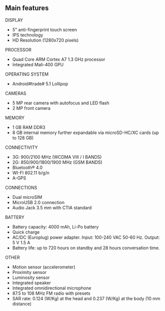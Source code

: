 ## Main features

DISPLAY
- 5" anti-fingerprint touch screen
- IPS technology
- HD Resolution (1280x720 pixels)

PROCESSOR
- Quad Core ARM Cortex A7 1.3 GHz processor
- Integrated Mali-400 GPU

OPERATING SYSTEM
- Android#trade# 5.1 Lollipop

CAMERAS
- 5 MP rear camera with autofocus and LED flash
- 2 MP front camera

MEMORY
- 1 GB RAM DDR3
- 8 GB internal memory further expandable via microSD-HC/XC cards (up to 128 GB)

CONNECTIVITY
- 3G: 900/2100 MHz (WCDMA VIII / I BANDS)
- 2G: 850/900/1800/1900 MHz (GSM BANDS)
- Bluetooth® 4.0
- WI-FI 802.11 b/g/n
- A-GPS

CONNECTIONS
- Dual microSIM
- MicroUSB 2.0 connection
- Audio Jack 3.5 mm with CTIA standard

BATTERY
- Battery capacity: 4000 mAh, Li-Po battery
- Quick charge
- AC/DC (Europlug) power adapter. Input: 100-240 VAC 50-60 Hz. Output: 5 V 1.5 A
- Battery life: up to 720 hours on standby and 28 hours conversation time.

OTHER
- Motion sensor (accelerometer)
- Proximity sensor
- Luminosity sensor
- Integrated speaker
- Integrated omnidirectional microphone
- 87.5 to 108 MHz FM radio with presets
- SAR rate: 0.124 (W/Kg) at the head and 0.237 (W/Kg) at the body (10 mm distance)


